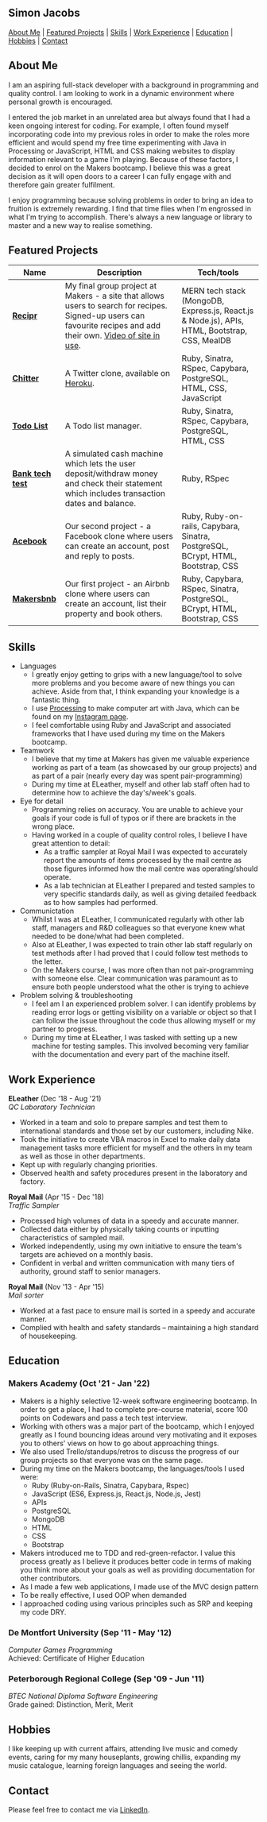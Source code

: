 ## Simon Jacobs
[About Me](#AboutMe) | [Featured Projects](#FeaturedProjects) | [Skills](#Skills) | [Work Experience](#WorkExperience) | [Education](#Education) | [Hobbies](#Hobbies) | [Contact](#Contact)

## <a name="AboutMe">About Me</a>
I am an aspiring full-stack developer with a background in programming and quality control. I am looking to work in a dynamic environment where personal growth is encouraged.

I entered the job market in an unrelated area but always found that I had a keen ongoing interest for coding.  For example, I often found myself incorporating code into my previous roles in order to make the roles more efficient and would spend my free time experimenting with Java in Processing or JavaScript, HTML and CSS making websites to display information relevant to a game I'm playing.  Because of these factors, I decided to enrol on the Makers bootcamp.  I believe this was a great decision as it will open doors to a career I can fully engage with and therefore gain greater fulfilment.

I enjoy programming because solving problems in order to bring an idea to fruition is extremely rewarding.  I find that time flies when I'm engrossed in what I'm trying to accomplish.  There's always a new language or library to master and a new way to realise something.


## <a name="FeaturedProjects">Featured Projects</a>
| Name                         | Description       | Tech/tools        |
| ---------------------------- | ----------------- | ----------------- |
| **[Recipr](https://github.com/smoni19/Recipr)**            | My final group project at Makers - a site that allows users to search for recipes.  Signed-up users can favourite recipes and add their own. [Video of site in use](https://drive.google.com/file/d/12kbqQ6Cb8iHhl2e92-ZTD8Uyx53mcncB/view?usp=sharing). | MERN tech stack (MongoDB, Express.js, React.js & Node.js), APIs, HTML, Bootstrap, CSS, MealDB |
| **[Chitter](https://github.com/smoni19/Chitter)**            | A Twitter clone, available on [Heroku](https://simons-chitter.herokuapp.com/). | Ruby, Sinatra, RSpec, Capybara, PostgreSQL, HTML, CSS, JavaScript |
| **[Todo List](https://github.com/smoni19/Todo_List)**            | A Todo list manager.  | Ruby, Sinatra, RSpec, Capybara, PostgreSQL, HTML, CSS |
| **[Bank tech test](https://github.com/smoni19/Bank-tech-test)** | A simulated cash machine which lets the user deposit/withdraw money and check their statement which includes transaction dates and balance. | Ruby, RSpec |
| **[Acebook](https://github.com/smoni19/Blue-Magpies-Acebook)** | Our second project - a Facebook clone where users can create an account, post and reply to posts.  | Ruby, Ruby-on-rails, Capybara, Sinatra, PostgreSQL, BCrypt, HTML, Bootstrap, CSS |
| **[Makersbnb](https://github.com/smoni19/Makersbnb)** | Our first project - an Airbnb clone where users can create an account, list their property and book others.  | Ruby, Capybara, RSpec, Sinatra, PostgreSQL, BCrypt, HTML, Bootstrap, CSS |

## <a name="Skills">Skills</a>
- Languages
  * I greatly enjoy getting to grips with a new language/tool to solve more problems and you become aware of new things you can achieve.  Aside from that, I think expanding your knowledge is a fantastic thing.
  * I use [Processing](https://processing.org/ "Processing") to make computer art with Java, which can be found on my [Instagram page](https://www.instagram.com/sialjac/ "Pinterest page").
  * I feel comfortable using Ruby and JavaScript and associated frameworks that I have used during my time on the Makers bootcamp.
- Teamwork
  * I believe that my time at Makers has given me valuable experience working as part of a team (as showcased by our group projects) and as part of a pair (nearly every day was spent pair-programming)
  * During my time at ELeather, myself and other lab staff often had to determine how to achieve the day's/week's goals.
- Eye for detail
  * Programming relies on accuracy.  You are unable to achieve your goals if your code is full of typos or if there are brackets in the wrong place.
  * Having worked in a couple of quality control roles, I believe I have great attention to detail:
    * As a traffic sampler at Royal Mail I was expected to accurately report the amounts of items processed by the mail centre as those figures informed how the mail centre was operating/should operate.
    * As a lab technician at ELeather I prepared and tested samples to very specific standards daily, as well as giving detailed feedback as to how samples had performed.
- Communictation
  * Whilst I was at ELeather, I communicated regularly with other lab staff, managers and R&D colleagues so that everyone knew what needed to be done/what had been completed.
  * Also at ELeather, I was expected to train other lab staff regularly on test methods after I had proved that I could follow test methods to the letter.
  * On the Makers course, I was more often than not pair-programming with someone else.  Clear communication was paramount as to ensure both people understood what the other is trying to achieve
- Problem solving & troubleshooting
  * I feel am I an experienced problem solver. I can identify problems by reading error logs or getting visibility on a variable or object so that I can follow the issue throughout the code thus allowing myself or my partner to progress.
  * During my time at ELeather, I was tasked with setting up a new machine for testing samples.  This involved becoming very familiar with the documentation and every part of the machine itself.

## <a name="WorkExperience">Work Experience</a>
**ELeather** (Dec '18 - Aug '21)  
_QC Laboratory Technician_

- Worked in a team and solo to prepare samples and test them to international standards and those set by our customers, including Nike.
- Took the initiative to create VBA macros in Excel to make daily data management tasks more efficient for myself and the others in my team as well as those in other departments.
- Kept up with regularly changing priorities.
- Observed health and safety procedures present in the laboratory and factory.

**Royal Mail** (Apr '15 - Dec '18)  
_Traffic Sampler_

- Processed high volumes of data in a speedy and accurate manner.
- Collected data either by physically taking counts or inputting characteristics of sampled mail.
-	Worked independently, using my own initiative to ensure the team's targets are achieved on a monthly basis.
-	Confident in verbal and written communication with many tiers of authority, ground staff to senior managers.

**Royal Mail** (Nov '13 - Apr '15)  
_Mail sorter_

- Worked at a fast pace to ensure mail is sorted in a speedy and accurate manner.
- Complied with health and safety standards – maintaining a high standard of housekeeping.

## <a name="Education">Education</a>
### Makers Academy (Oct '21 - Jan '22)
- Makers is a highly selective 12-week software engineering bootcamp.  In order to get a place, I had to complete pre-course material, score 100 points on Codewars and pass a tech test interview.
- Working with others was a major part of the bootcamp, which I enjoyed greatly as I found bouncing ideas around very motivating and it exposes you to others' views on how to go about approaching things.
- We also used Trello/standups/retros to discuss the progress of our group projects so that everyone was on the same page.
- During my time on the Makers bootcamp, the languages/tools I used were:
  * Ruby (Ruby-on-Rails, Sinatra, Capybara, Rspec)
  * JavaScript (ES6, Express.js, React.js, Node.js, Jest)
  * APIs
  * PostgreSQL
  * MongoDB
  * HTML
  * CSS
  * Bootstrap
- Makers introduced me to TDD and red-green-refactor.  I value this process greatly as I believe it produces better code in terms of making you think more about your goals as well as providing documentation for other contributors.
- As I made a few web applications, I made use of the MVC design pattern
- To be really effective, I used OOP when demanded
- I approached coding using various principles such as SRP and keeping my code DRY.

### De Montfort University (Sep '11 - May '12)  
_Computer Games Programming_  
Achieved: Certificate of Higher Education

### Peterborough Regional College (Sep '09 - Jun '11)  
_BTEC National Diploma Software Engineering_  
Grade gained: Distinction, Merit, Merit


## <a name="Hobbies">Hobbies</a>
I like keeping up with current affairs, attending live music and comedy events, caring for my many houseplants, growing chillis, expanding my music catalogue, learning foreign languages and seeing the world.


## <a name="Contact">Contact</a>
Please feel free to contact me via [LinkedIn](https://www.linkedin.com/in/simon-jacobs-87915a21b/).
